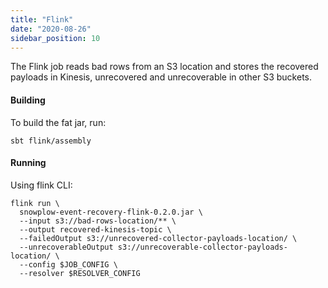 ```yaml
---
title: "Flink"
date: "2020-08-26"
sidebar_position: 10
---
```


The Flink job reads bad rows from an S3 location and stores the recovered payloads in Kinesis, unrecovered and unrecoverable in other S3 buckets.

#### Building

To build the fat jar, run:

```
sbt flink/assembly
```

#### Running

Using flink CLI:

```
flink run \
  snowplow-event-recovery-flink-0.2.0.jar \
  --input s3://bad-rows-location/** \
  --output recovered-kinesis-topic \  
  --failedOutput s3://unrecovered-collector-payloads-location/ \
  --unrecoverableOutput s3://unrecoverable-collector-payloads-location/ \
  --config $JOB_CONFIG \
  --resolver $RESOLVER_CONFIG
```
